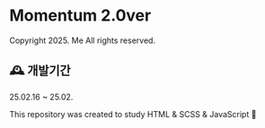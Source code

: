 # Momentum 2.0ver

Copyright 2025. Me All rights reserved.

## 🕰️ 개발기간

25.02.16 ~ 25.02.

This repository was created to study HTML & SCSS & JavaScript 💖

